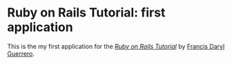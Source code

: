# Ruby on Rails Tutorial: first application

This is the my first application for the
[*Ruby on Rails Tutorial*](http://railstutorial.org/)
by [Francis Daryl Guerrero](https://www.facebook.com/HanHyukHee).
